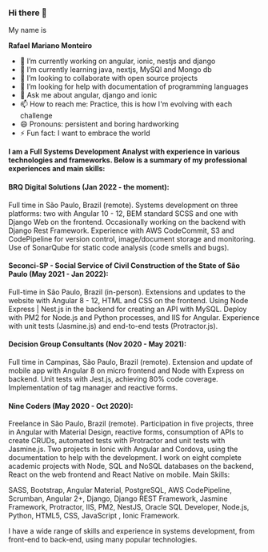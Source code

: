 ### Hi there 👋

My name is

**Rafael Mariano Monteiro**

- 🔭 I’m currently working on angular, ionic, nestjs and django
- 🌱 I’m currently learning java, nextjs, MySQl and Mongo db
- 👯 I’m looking to collaborate with open source projects
- 🤔 I’m looking for help with documentation of programming languages
- 💬 Ask me about angular, django and ionic
- 📫 How to reach me: Practice, this is how I'm evolving with each challenge
- 😄 Pronouns:  persistent and boring hardworking
- ⚡ Fun fact: I want to embrace the world

**I am a Full Systems Development Analyst with experience in various technologies and frameworks. Below is a summary of my professional experiences and main skills:**

#### BRQ Digital Solutions (Jan 2022 - the moment):

Full time in São Paulo, Brazil (remote).
Systems development on three platforms: two with Angular 10 - 12, BEM standard SCSS and one with Django Web on the frontend.
Occasionally working on the backend with Django Rest Framework.
Experience with AWS CodeCommit, S3 and CodePipeline for version control, image/document storage and monitoring.
Use of SonarQube for static code analysis (code smells and bugs).

#### Seconci-SP - Social Service of Civil Construction of the State of São Paulo (May 2021 - Jan 2022):

Full-time in São Paulo, Brazil (in-person).
Extensions and updates to the website with Angular 8 - 12, HTML and CSS on the frontend.
Using Node Express | Nest.js in the backend for creating an API with MySQL.
Deploy with PM2 for Node.js and Python processes, and IIS for Angular.
Experience with unit tests (Jasmine.js) and end-to-end tests (Protractor.js).

#### Decision Group Consultants (Nov 2020 - May 2021):

Full time in Campinas, São Paulo, Brazil (remote).
Extension and update of mobile app with Angular 8 on micro frontend and Node with Express on backend.
Unit tests with Jest.js, achieving 80% code coverage.
Implementation of tag manager and reactive forms.

#### Nine Coders (May 2020 - Oct 2020):

Freelance in São Paulo, Brazil (remote).
Participation in five projects, three in Angular with Material Design, reactive forms, consumption of APIs to create CRUDs, automated tests with Protractor and unit tests with Jasmine.js.
Two projects in Ionic with Angular and Cordova, using the documentation to help with the development.
I work on eight complete academic projects with Node, SQL and NoSQL databases on the backend, React on the web frontend and React Native on mobile.
Main Skills:

SASS, Bootstrap, Angular Material, PostgreSQL, AWS CodePipeline, Scrumban, Angular 2+, Django, Django REST Framework, Jasmine Framework, Protractor, IIS, PM2, NestJS, Oracle SQL Developer, Node.js, Python, HTML5, CSS, JavaScript , Ionic Framework.

I have a wide range of skills and experience in systems development, from front-end to back-end, using many popular technologies.
